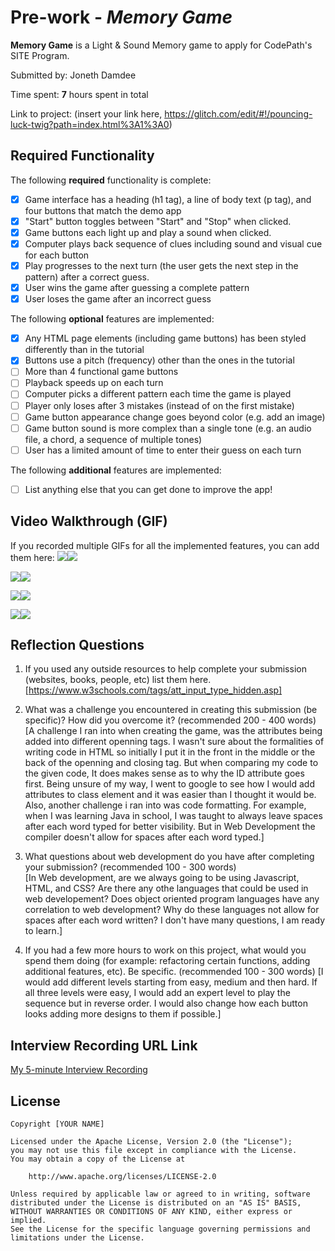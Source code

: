 # Pre-work - *Memory Game*

**Memory Game** is a Light & Sound Memory game to apply for CodePath's SITE Program. 

Submitted by: Joneth Damdee

Time spent: **7** hours spent in total

Link to project: (insert your link here, https://glitch.com/edit/#!/pouncing-luck-twig?path=index.html%3A1%3A0)

## Required Functionality

The following **required** functionality is complete:

* [x] Game interface has a heading (h1 tag), a line of body text (p tag), and four buttons that match the demo app
* [x] "Start" button toggles between "Start" and "Stop" when clicked. 
* [x] Game buttons each light up and play a sound when clicked. 
* [x] Computer plays back sequence of clues including sound and visual cue for each button
* [x] Play progresses to the next turn (the user gets the next step in the pattern) after a correct guess. 
* [x] User wins the game after guessing a complete pattern
* [x] User loses the game after an incorrect guess

The following **optional** features are implemented:

* [x] Any HTML page elements (including game buttons) has been styled differently than in the tutorial
* [x] Buttons use a pitch (frequency) other than the ones in the tutorial
* [ ] More than 4 functional game buttons
* [ ] Playback speeds up on each turn
* [ ] Computer picks a different pattern each time the game is played
* [ ] Player only loses after 3 mistakes (instead of on the first mistake)
* [ ] Game button appearance change goes beyond color (e.g. add an image)
* [ ] Game button sound is more complex than a single tone (e.g. an audio file, a chord, a sequence of multiple tones)
* [ ] User has a limited amount of time to enter their guess on each turn

The following **additional** features are implemented:

- [ ] List anything else that you can get done to improve the app!

## Video Walkthrough (GIF)

If you recorded multiple GIFs for all the implemented features, you can add them here:
![](gif1-link-here)![](https://i.imgur.com/IbcKLKg.gif)

![](gif2-link-here)![](https://i.imgur.com/fuM9x4D.gif)

![](gif3-link-here)![](https://i.imgur.com/WdY1LBl.gif)

![](gif4-link-here)![](https://i.imgur.com/olGsjsm.gif)


## Reflection Questions
1. If you used any outside resources to help complete your submission (websites, books, people, etc) list them here. 
[https://www.w3schools.com/tags/att_input_type_hidden.asp]

2. What was a challenge you encountered in creating this submission (be specific)? How did you overcome it? (recommended 200 - 400 words) 
[A challenge I ran into when creating the game, was the attributes being added into different openning tags. I wasn't sure about the formalities of writing code in HTML so initially I put it in the front in the middle or the back of the openning and closing tag. But when comparing my code to the given code, It does makes sense as to why the ID attribute goes first. Being unsure of my way, I went to google to see how I would add attributes to class element and it was easier than I thought it would be. Also, another challenge i ran into was code formatting. For example, when I was learning Java in school, I was taught to always leave spaces after each word typed for better visibility. But in Web Development the compiler doesn't allow for spaces after each word typed.]

3. What questions about web development do you have after completing your submission? (recommended 100 - 300 words)  
[In Web development, are we always going to be using Javascript, HTML, and CSS? Are there any othe languages that could be used in web developement? Does object oriented program languages have any correlation to web development? Why do these languages not allow for spaces after each word written? I don't have many questions, I am ready to learn.]

4. If you had a few more hours to work on this project, what would you spend them doing (for example: refactoring certain functions, adding additional features, etc). Be specific. (recommended 100 - 300 words) 
[I would add different levels starting from easy, medium and then hard. If all three levels were easy, I would add an expert level to play the sequence but in reverse order. I would also change how each button looks adding more designs to them if possible.]



## Interview Recording URL Link

[My 5-minute Interview Recording](your-link-here)


## License

    Copyright [YOUR NAME]

    Licensed under the Apache License, Version 2.0 (the "License");
    you may not use this file except in compliance with the License.
    You may obtain a copy of the License at

        http://www.apache.org/licenses/LICENSE-2.0

    Unless required by applicable law or agreed to in writing, software
    distributed under the License is distributed on an "AS IS" BASIS,
    WITHOUT WARRANTIES OR CONDITIONS OF ANY KIND, either express or implied.
    See the License for the specific language governing permissions and
    limitations under the License.
